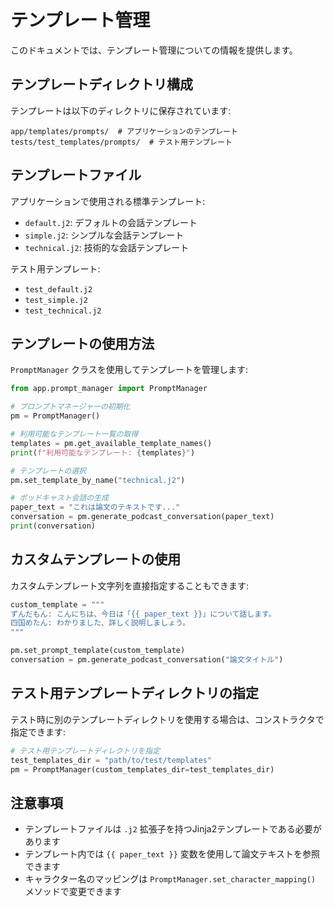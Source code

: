 # テンプレート管理

このドキュメントでは、テンプレート管理についての情報を提供します。

## テンプレートディレクトリ構成

テンプレートは以下のディレクトリに保存されています:

```
app/templates/prompts/  # アプリケーションのテンプレート
tests/test_templates/prompts/  # テスト用テンプレート
```

## テンプレートファイル

アプリケーションで使用される標準テンプレート:

- `default.j2`: デフォルトの会話テンプレート
- `simple.j2`: シンプルな会話テンプレート
- `technical.j2`: 技術的な会話テンプレート

テスト用テンプレート:

- `test_default.j2`
- `test_simple.j2`
- `test_technical.j2`

## テンプレートの使用方法

`PromptManager` クラスを使用してテンプレートを管理します:

```python
from app.prompt_manager import PromptManager

# プロンプトマネージャーの初期化
pm = PromptManager()

# 利用可能なテンプレート一覧の取得
templates = pm.get_available_template_names()
print(f"利用可能なテンプレート: {templates}")

# テンプレートの選択
pm.set_template_by_name("technical.j2")

# ポッドキャスト会話の生成
paper_text = "これは論文のテキストです..."
conversation = pm.generate_podcast_conversation(paper_text)
print(conversation)
```

## カスタムテンプレートの使用

カスタムテンプレート文字列を直接指定することもできます:

```python
custom_template = """
ずんだもん: こんにちは、今日は「{{ paper_text }}」について話します。
四国めたん: わかりました、詳しく説明しましょう。
"""

pm.set_prompt_template(custom_template)
conversation = pm.generate_podcast_conversation("論文タイトル")
```

## テスト用テンプレートディレクトリの指定

テスト時に別のテンプレートディレクトリを使用する場合は、コンストラクタで指定できます:

```python
# テスト用テンプレートディレクトリを指定
test_templates_dir = "path/to/test/templates"
pm = PromptManager(custom_templates_dir=test_templates_dir)
```

## 注意事項

- テンプレートファイルは `.j2` 拡張子を持つJinja2テンプレートである必要があります
- テンプレート内では `{{ paper_text }}` 変数を使用して論文テキストを参照できます
- キャラクター名のマッピングは `PromptManager.set_character_mapping()` メソッドで変更できます
